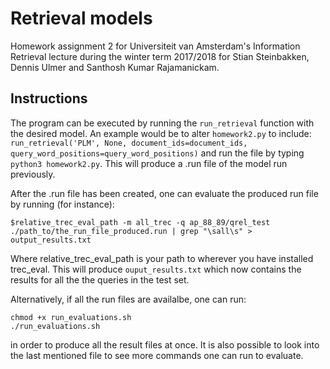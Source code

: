 # Retrieval models

Homework assignment 2 for Universiteit van Amsterdam's Information Retrieval lecture during the winter term 2017/2018 for Stian Steinbakken, Dennis Ulmer and Santhosh Kumar Rajamanickam.

## Instructions

The program can be executed by running the `run_retrieval` function with the desired model. An example would be to alter `homework2.py`
to include: `run_retrieval('PLM', None, document_ids=document_ids, query_word_positions=query_word_positions)` and run the file by typing
`python3 homework2.py`. This will produce a .run file of the model run previously.

After the .run file has been created, one can evaluate the produced run file by running (for instance):
```  
$relative_trec_eval_path -m all_trec -q ap_88_89/qrel_test ./path_to/the_run_file_produced.run | grep "\sall\s" > output_results.txt
```
Where relative_trec_eval_path is your path to wherever you have installed trec_eval. This will produce `ouput_results.txt`
which now contains the results for all the the queries in the test set.

Alternatively, if all the run files are availalbe, one can run:
```
chmod +x run_evaluations.sh
./run_evaluations.sh
```

in order to produce all the result files at once. It is also possible to look into the last mentioned file to see more
commands one can run to evaluate.
